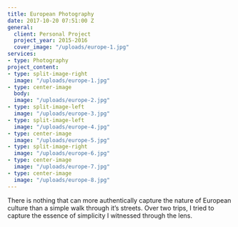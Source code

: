 ```yaml
---
title: European Photography
date: 2017-10-20 07:51:00 Z
general:
  client: Personal Project
  project_year: 2015-2016
  cover_image: "/uploads/europe-1.jpg"
services:
- type: Photography
project_content:
- type: split-image-right
  image: "/uploads/europe-1.jpg"
- type: center-image
  body: 
  image: "/uploads/europe-2.jpg"
- type: split-image-left
  image: "/uploads/europe-3.jpg"
- type: split-image-left
  image: "/uploads/europe-4.jpg"
- type: center-image
  image: "/uploads/europe-5.jpg"
- type: split-image-right
  image: "/uploads/europe-6.jpg"
- type: center-image
  image: "/uploads/europe-7.jpg"
- type: center-image
  image: "/uploads/europe-8.jpg"
---
```


There is nothing that can more authentically capture the nature of European culture than a simple walk through it’s streets. Over two trips, I tried to capture the essence of simplicity I witnessed through the lens.